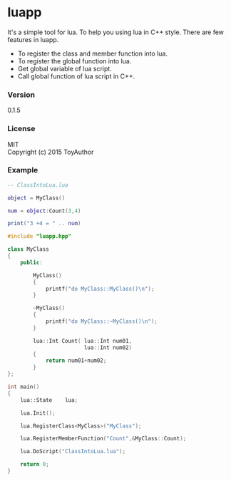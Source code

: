 # luapp
It's a simple tool for lua.
To help you using lua in C++ style.
There are few features in luapp.

- To register the class and member function into lua.
- To register the global function into lua.
- Get global variable of lua script.
- Call global function of lua script in C++.

### Version
0.1.5

### License
MIT  
Copyright (c) 2015 ToyAuthor

### Example

```lua
-- ClassIntoLua.lua

object = MyClass()

num = object:Count(3,4)

print("3 +4 = " .. num)
```

```c++
#include "luapp.hpp"

class MyClass
{
	public:

		MyClass()
		{
			printf("do MyClass::MyClass()\n");
		}

		~MyClass()
		{
			printf("do MyClass::~MyClass()\n");
		}

		lua::Int Count( lua::Int num01,
		                lua::Int num02)
		{
			return num01+num02;
		}
};

int main()
{
	lua::State    lua;

	lua.Init();

	lua.RegisterClass<MyClass>("MyClass");

	lua.RegisterMemberFunction("Count",&MyClass::Count);

	lua.DoScript("ClassIntoLua.lua");

	return 0;
}
```
